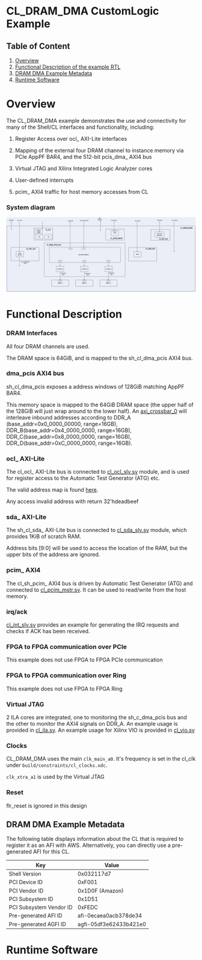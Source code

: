 # CL_DRAM_DMA CustomLogic Example

## Table of Content

1. [Overview](#overview)
2. [Functional Description of the example RTL](#functionalDescription)
3. [DRAM DMA Example Metadata](#metadata)
4. [Runtime Software](#runtmieSoftware)


<a name="overview"></a>
# Overview  

The CL_DRAM_DMA example demonstrates the use and connectivity for many of the Shell/CL interfaces and functionality, including:


1) Register Access over ocl\_ AXI-Lite interfaces

2) Mapping of the external four DRAM channel to instance memory via PCIe AppPF BAR4, and the 512-bit pcis_dma_ AXI4 bus

3) Virtual JTAG and Xilinx Integrated Logic Analyzer cores

4) User-defined interrupts

5) pcim_ AXI4 traffic for host memory accesses from CL



### System diagram  

![Diagram](https://github.com/aws/aws-fpga/blob/AWSamirinen-patch-1/hdk/cl/examples/cl_dram_dma/design/cl_dram_dma.jpg)

  
<a name="functionalDescription"></a>
# Functional Description

### DRAM Interfaces


All four DRAM channels are used.


The DRAM space is 64GiB, and is mapped to the sh_cl_dma_pcis AXI4 bus.

### dma_pcis AXI4 bus

sh\_cl\_dma\_pcis exposes a address windows of 128GiB matching AppPF BAR4.


This memory space is mapped to the 64GiB DRAM space (the upper half of the 128GiB will just wrap around to the lower half). An [axi_crossbar_0](../../../common/shell_stable/design/ip/cl_axi_interconnect/hdl/cl_axi_interconnect.v) will interleave inbound addresses according to DDR_A (base_addr=0x0_0000_00000, range=16GB), DDR_B(base_addr=0x4_0000_0000, range=16GB), DDR_C(base_addr=0x8_0000_0000, range=16GB), DDR_D(base_addr=0xC_0000_0000, range=16GB).


### ocl\_ AXI-Lite


The cl_ocl\_ AXI-Lite bus is connected to [cl_ocl_slv.sv](design/cl_ocl_slv.sv) module, and is used for register access to the Automatic Test Generator (ATG) etc.


The valid address map is found [here](./TBD).

Any access invalid address with return 32'hdeadbeef


### sda\_ AXI-Lite

The sh_cl_sda\_ AXI-Lite bus is connected to [cl_sda_slv.sv](design/cl_sda_slv.sv) module, which provides 1KiB of scratch RAM.


Address bits [9:0] will be used to access the location of the RAM, but the upper bits of the address are ignored.


### pcim\_ AXI4


The cl_sh_pcim\_  AXI4 bus is driven by Automatic Test Generator (ATG) and connected to [cl_pcim_mstr.sv](design/cl_pcim_mstr.sv). It can be used to read/write from the host memory. 

### irq/ack
[cl_int_slv.sv](design/cl_int_slv.sv) provides an example for generating the IRQ requests and checks if ACK has been received.

### FPGA to FPGA communication over PCIe

This example does not use FPGA to FPGA PCIe communication

### FPGA to FPGA communication over Ring

This example does not use FPGA to FPGA Ring


### Virtual JTAG

2 ILA cores are integrated, one to monitoring the sh\_c_dma\_pcis bus and the other to monitor the AXI4 signals on DDR_A. An example usage is provided in [cl_ila.sv](design/cl_ila.sv).
An example usage for Xilinx VIO is provided in [cl_vio.sv](design/cl_vio.sv)


### Clocks

CL_DRAM_DMA uses the main `clk_main_a0`.  It's frequency is set in the cl_clk under `build/constraints/cl_clocks.xdc`.

`clk_xtra_a1` is used by the Virtual JTAG

### Reset

flr_reset is ignored in this design
  
  
<a name="metadata"></a>
## DRAM DMA Example Metadata
The following table displays information about the CL that is required to register it as an AFI with AWS.
Alternatively, you can directly use a pre-generated AFI for this CL.

| Key   | Value     |
|-----------|------|
| Shell Version | 0x032117d7 |
| PCI Device ID | 0xF001 |
| PCI Vendor ID | 0x1D0F (Amazon) |
| PCI Subsystem ID | 0x1D51 |
| PCI Subsystem Vendor ID | 0xFEDC |
| Pre-generated AFI ID | afi-0ecaea0acb378de34 |
| Pre-generated AGFI ID | agfi-05df3e62433b421e0 |


<a name="runtmieSoftware"></a>
# Runtime Software

